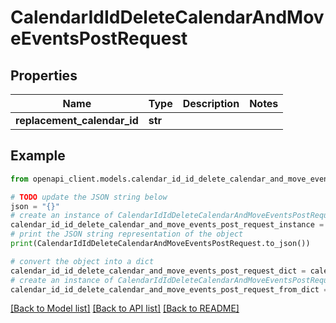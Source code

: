 # CalendarIdIdDeleteCalendarAndMoveEventsPostRequest


## Properties

Name | Type | Description | Notes
------------ | ------------- | ------------- | -------------
**replacement_calendar_id** | **str** |  | 

## Example

```python
from openapi_client.models.calendar_id_id_delete_calendar_and_move_events_post_request import CalendarIdIdDeleteCalendarAndMoveEventsPostRequest

# TODO update the JSON string below
json = "{}"
# create an instance of CalendarIdIdDeleteCalendarAndMoveEventsPostRequest from a JSON string
calendar_id_id_delete_calendar_and_move_events_post_request_instance = CalendarIdIdDeleteCalendarAndMoveEventsPostRequest.from_json(json)
# print the JSON string representation of the object
print(CalendarIdIdDeleteCalendarAndMoveEventsPostRequest.to_json())

# convert the object into a dict
calendar_id_id_delete_calendar_and_move_events_post_request_dict = calendar_id_id_delete_calendar_and_move_events_post_request_instance.to_dict()
# create an instance of CalendarIdIdDeleteCalendarAndMoveEventsPostRequest from a dict
calendar_id_id_delete_calendar_and_move_events_post_request_from_dict = CalendarIdIdDeleteCalendarAndMoveEventsPostRequest.from_dict(calendar_id_id_delete_calendar_and_move_events_post_request_dict)
```
[[Back to Model list]](../README.md#documentation-for-models) [[Back to API list]](../README.md#documentation-for-api-endpoints) [[Back to README]](../README.md)


